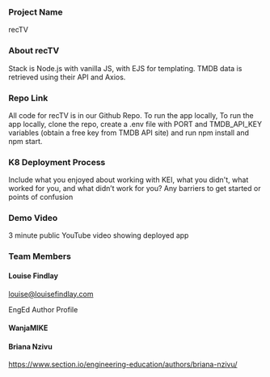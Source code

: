 ### Project Name

recTV

### About recTV

Stack is Node.js with vanilla JS, with EJS for templating. TMDB data is retrieved using their API and Axios.

### Repo Link

All code for recTV is in our Github Repo. To run the app locally, To run the app locally, clone the repo, create a .env file with PORT and TMDB_API_KEY variables (obtain a free key from TMDB API site) and run npm install and npm start.

### K8 Deployment Process

Include what you enjoyed about working with KEI, what you didn't, what worked for you, and what didn’t work for you? Any barriers to get started or points of confusion

### Demo Video

3 minute public YouTube video showing deployed app

### Team Members

#### Louise Findlay

louise@louisefindlay.com

EngEd Author Profile

#### WanjaMIKE

#### Briana Nzivu
https://www.section.io/engineering-education/authors/briana-nzivu/
